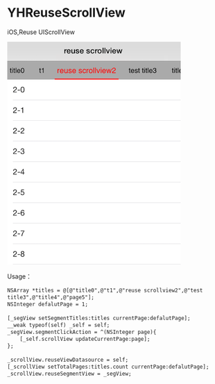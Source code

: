 # YHReuseScrollView
iOS,Reuse UIScrollView

 ![image](https://github.com/yehongZhou/YHReuseScrollView/raw/master/screenshot_1.png)
 
Usage：

    NSArray *titles = @[@"title0",@"t1",@"reuse scrollview2",@"test title3",@"title4",@"page5"];
    NSInteger defalutPage = 1;

    [_segView setSegmentTitles:titles currentPage:defalutPage];
    __weak typeof(self) _self = self;
    _segView.segmentClickAction = ^(NSInteger page){
        [_self.scrollView updateCurrentPage:page];
    };
    
    _scrollView.reuseViewDatasource = self;
    [_scrollView setTotalPages:titles.count currentPage:defalutPage];
    _scrollView.reuseSegmentView = _segView;
